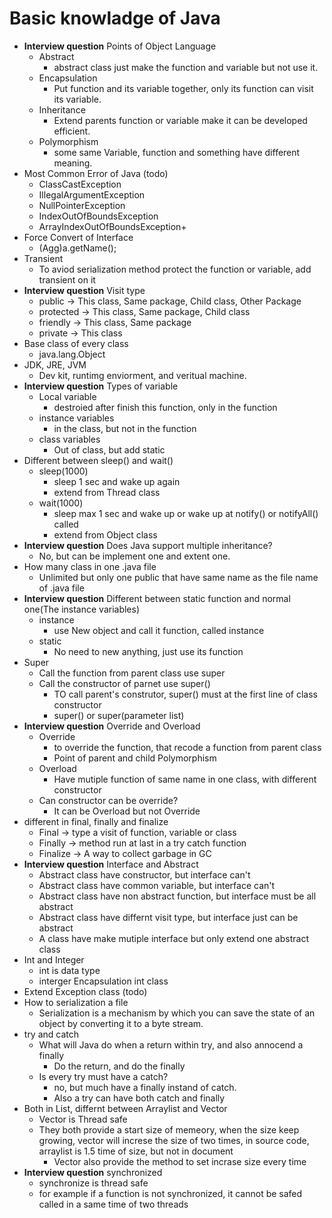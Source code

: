 # Basic knowladge of Java

-   **Interview question** Points of Object Language
    -   Abstract
        -   abstract class just make the function and variable but not use it.
    -   Encapsulation
        -   Put function and its variable together, only its function can visit its variable.
    -   Inheritance
        -   Extend parents function or variable make it can be developed efficient.
    -   Polymorphism
        -   some same Variable, function and something have different meaning.
-   Most Common Error of Java (todo)
    -   ClassCastException
    -   IllegalArgumentException
    -   NullPointerException
    -   IndexOutOfBoundsException
    -   ArrayIndexOutOfBoundsException+
-   Force Convert of Interface
    -   (Agg)a.getName();
-   Transient
    -   To aviod serialization method protect the function or variable, add transient on it
-   **Interview question** Visit type
    -   public -> This class, Same package, Child class, Other Package
    -   protected -> This class, Same package, Child class
    -   friendly -> This class, Same package
    -   private -> This class
-   Base class of every class
    -   java.lang.Object
-   JDK, JRE, JVM
    -   Dev kit, runtimg enviorment, and veritual machine.
-   **Interview question** Types of variable
    -   Local variable
        -   destroied after finish this function, only in the function
    -   instance variables
        -   in the class, but not in the function
    -   class variables
        -   Out of class, but add static
-   Different between sleep() and wait()
    -   sleep(1000)
        -   sleep 1 sec and wake up again
        -   extend from Thread class
    -   wait(1000)
        -   sleep max 1 sec and wake up or wake up at notify() or notifyAll() called
        -   extend from Object class
-   **Interview question** Does Java support multiple inheritance?
    -   No, but can be implement one and extent one.
-   How many class in one .java file
    -   Unlimited but only one public that have same name as the file name of .java file
-   **Interview question** Different between static function and normal one(The instance variables)
    -   instance
        -   use New object and call it function, called instance
    -   static
        -   No need to new anything, just use its function
-   Super
    -   Call the function from parent class use super
    -   Call the constructor of parnet use super()
        -   TO call parent's construtor, super() must at the first line of class constructor
        -   super() or super(parameter list)
-   **Interview question** Override and Overload
    -   Override
        -   to override the function, that recode a function from parent class
        -   Point of parent and child Polymorphism
    -   Overload
        -   Have mutiple function of same name in one class, with different constructor
    -   Can constructor can be override?
        -   It can be Overload but not Override
-   different in final, finally and finalize
    -   Final -> type a visit of function, variable or class
    -   Finally -> method run at last in a try catch function
    -   Finalize -> A way to collect garbage in GC
-   **Interview question** Interface and Abstract 
    -   Abstract class have constructor, but interface can't
    -   Abstract class have common variable, but interface can't
    -   Abstract class have non abstract function, but interface must be all abstract
    -   Abstract class have differnt visit type, but interface just can be abstract
    -   A class have make mutiple interface but only extend one abstract class
-   Int and Integer
    -   int is data type
    -   interger Encapsulation int class
-   Extend Exception class (todo)
-   How to serialization a file
    -   Serialization is a mechanism by which you can save the state of an object by converting it to a byte stream.
-   try and catch
    -   What will Java do when a return within try, and also annocend a finally
        -   Do the return, and do the finally
    -   Is every try must have a catch?
        -   no, but much have a finally instand of catch.
        -   Also a try can have both catch and finally 
-   Both in List, differnt between Arraylist and Vector
    -   Vector is Thread safe
    -   They both provide a start size of memeory, when the size keep growing, vector will increse the size of two times, in source code, arraylist is 1.5 time of size, but not in document
        -   Vector also provide the method to set incrase size every time
-   **Interview question** synchronized
    -   synchronize is thread safe
    -   for example if a function is not synchronized, it cannot be safed called in a same time of two threads
